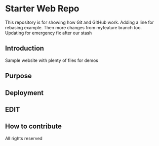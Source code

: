 # Starter Web Repo

This repository is for showing how Git and GitHub work. Adding a line for rebasing example. Then more changes from myfeature branch too. Updating for emergency fix after our stash

## Introduction

Sample website with plenty of files for demos

## Purpose

## Deployment

## EDIT

## How to contribute
All rights reserved